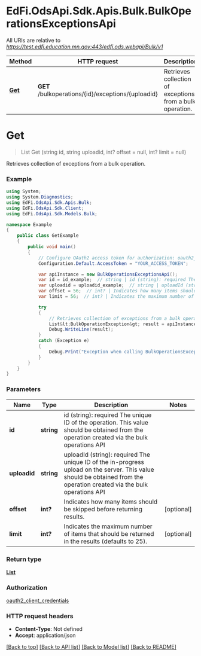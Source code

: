 # EdFi.OdsApi.Sdk.Apis.Bulk.BulkOperationsExceptionsApi

All URIs are relative to *https://test.edfi.education.mn.gov:443/edfi.ods.webapi/Bulk/v1*

Method | HTTP request | Description
------------- | ------------- | -------------
[**Get**](BulkOperationsExceptionsApi.md#get) | **GET** /bulkoperations/{id}/exceptions/{uploadid} | Retrieves collection of exceptions from a bulk operation.


<a name="get"></a>
# **Get**
> List<BulkOperationException> Get (string id, string uploadid, int? offset = null, int? limit = null)

Retrieves collection of exceptions from a bulk operation.

### Example
```csharp
using System;
using System.Diagnostics;
using EdFi.OdsApi.Sdk.Apis.Bulk;
using EdFi.OdsApi.Sdk.Client;
using EdFi.OdsApi.Sdk.Models.Bulk;

namespace Example
{
    public class GetExample
    {
        public void main()
        {
            // Configure OAuth2 access token for authorization: oauth2_client_credentials
            Configuration.Default.AccessToken = "YOUR_ACCESS_TOKEN";

            var apiInstance = new BulkOperationsExceptionsApi();
            var id = id_example;  // string | id (string): required The unique ID of the operation. This value should be obtained from the operation created via the bulk operations API
            var uploadid = uploadid_example;  // string | uploadId (string): required The unique ID of the in-progress upload on the server. This value should be obtained from the operation created via the bulk operations API
            var offset = 56;  // int? | Indicates how many items should be skipped before returning results. (optional) 
            var limit = 56;  // int? | Indicates the maximum number of items that should be returned in the results (defaults to 25). (optional) 

            try
            {
                // Retrieves collection of exceptions from a bulk operation.
                List&lt;BulkOperationException&gt; result = apiInstance.Get(id, uploadid, offset, limit);
                Debug.WriteLine(result);
            }
            catch (Exception e)
            {
                Debug.Print("Exception when calling BulkOperationsExceptionsApi.Get: " + e.Message );
            }
        }
    }
}
```

### Parameters

Name | Type | Description  | Notes
------------- | ------------- | ------------- | -------------
 **id** | **string**| id (string): required The unique ID of the operation. This value should be obtained from the operation created via the bulk operations API | 
 **uploadid** | **string**| uploadId (string): required The unique ID of the in-progress upload on the server. This value should be obtained from the operation created via the bulk operations API | 
 **offset** | **int?**| Indicates how many items should be skipped before returning results. | [optional] 
 **limit** | **int?**| Indicates the maximum number of items that should be returned in the results (defaults to 25). | [optional] 

### Return type

[**List<BulkOperationException>**](BulkOperationException.md)

### Authorization

[oauth2_client_credentials](../README.md#oauth2_client_credentials)

### HTTP request headers

 - **Content-Type**: Not defined
 - **Accept**: application/json

[[Back to top]](#) [[Back to API list]](../README.md#documentation-for-api-endpoints) [[Back to Model list]](../README.md#documentation-for-models) [[Back to README]](../README.md)

